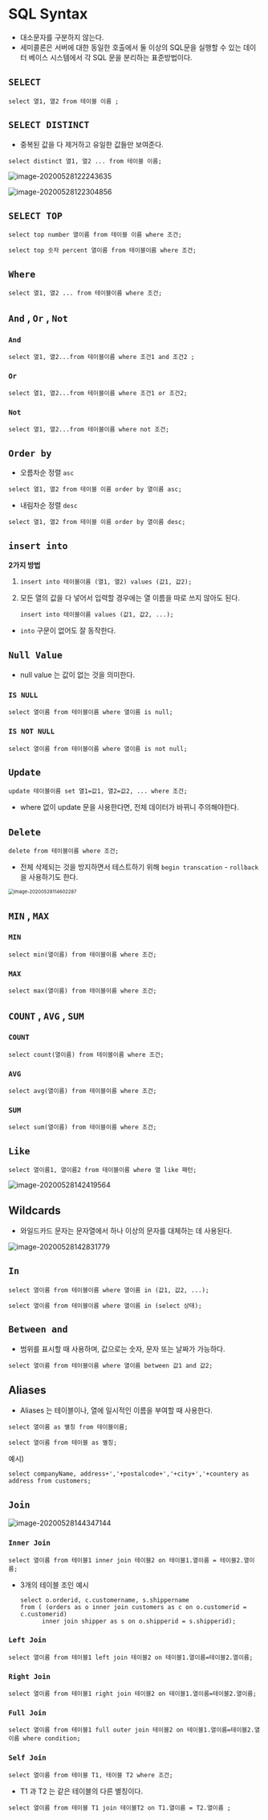 # SQL Syntax



- 대소문자를 구분하지 않는다. 
- 세미콜론은 서버에 대한 동일한 호출에서 둘 이상의 SQL문을 실행할 수 있는 데이터 베이스 시스템에서 각 SQL 문을 분리하는 표준방법이다. 



## `SELECT` 



```mssql
select 열1, 열2 from 테이블 이름 ;
```



## `SELECT DISTINCT` 



- 중복된 값을 다 제거하고 유일한 값들만 보여준다. 



```mssql
select distinct 열1, 열2 ... from 테이블 이름; 
```

![image-20200528122243635](images/image-20200528122243635.png)



![image-20200528122304856](images/image-20200528122304856.png)



## `SELECT TOP` 



```mssql
select top number 열이름 from 테이블 이름 where 조건; 
```

```mssql
select top 숫자 percent 열이름 from 테이블이름 where 조건;
```



## `Where` 



```mssql
select 열1, 열2 ... from 테이블이름 where 조건; 
```



## `And` , `Or` , `Not` 



### `And` 

```mssql
select 열1, 열2...from 테이블이름 where 조건1 and 조건2 ;
```



### `Or` 

```mssql 
select 열1, 열2...from 테이블이름 where 조건1 or 조건2; 
```



### `Not` 

```mssql
select 열1, 열2...from 테이블이름 where not 조건; 
```





## `Order by` 



- 오름차순 정렬 `asc` 

```mssql 
select 열1, 열2 from 테이블 이름 order by 열이름 asc; 
```

- 내림차순 정렬 `desc` 

```mssql
select 열1, 열2 from 테이블 이름 order by 열이름 desc;
```





## `insert into` 



**2가지 방법** 

1. ```mssql
   insert into 테이블이름 (열1, 열2) values (값1, 값2); 
   ```

2. 모든 열의 값을 다 넣어서 입력할 경우에는 열 이름을 따로 쓰지 않아도 된다. 

   ```mssql
   insert into 테이블이름 values (값1, 값2, ...); 
   ```



- `into` 구문이 없어도 잘 동작한다. 



## `Null Value` 



- null value 는 값이 없는 것을 의미한다. 



### `IS NULL` 

```mssql 
select 열이름 from 테이블이름 where 열이름 is null;
```



### `IS NOT NULL` 

```mssql
select 열이름 from 테이블이름 where 열이름 is not null;
```





## `Update` 



```mssql 
update 테이블이름 set 열1=값1, 열2=값2, ... where 조건; 
```



- where 없이 update 문을 사용한다면, 전체 데이터가 바뀌니 주의해야한다. 



## `Delete` 



```mssql
delete from 테이블이름 where 조건; 
```



- 전체 삭제되는 것을 방지하면서 테스트하기 위해 `begin transcation` - `rollback` 을 사용하기도 한다. 

<img src="images/image-20200528114602287.png" alt="image-20200528114602287" style="zoom: 67%;" />





## `MIN` , `MAX` 



### `MIN` 

```mssql 
select min(열이름) from 테이블이름 where 조건; 
```



### `MAX` 

```mssql 
select max(열이름) from 테이블이름 where 조건; 
```





## `COUNT` , `AVG` , `SUM` 



### `COUNT` 

```mssql 
select count(열이름) from 테이블이름 where 조건; 
```



### `AVG` 

```mssql
select avg(열이름) from 테이블이름 where 조건; 
```



### `SUM` 

```mssql 
select sum(열이름) from 테이블이름 where 조건; 
```





## `Like` 



```mssql
select 열이름1, 열이름2 from 테이블이름 where 열 like 패턴; 
```



![image-20200528142419564](images/image-20200528142419564.png)



## Wildcards 

- 와일드카드 문자는 문자열에서 하나 이상의 문자를 대체하는 데 사용된다.

![image-20200528142831779](images/image-20200528142831779.png)



## `In` 



```mssql
select 열이름 from 테이블이름 where 열이름 in (값1, 값2, ...); 
```

```mssql
select 열이름 from 테이블이름 where 열이름 in (select 상태);
```





## `Between and ` 



- 범위를 표시할 때 사용하며, 값으로는 숫자, 문자 또는 날짜가 가능하다. 

```mssql
select 열이름 from 테이블이름 where 열이름 between 값1 and 값2; 
```





## Aliases 



- Aliases 는 테이블이나, 열에 일시적인 이름을 부여할 때 사용한다. 

```mssql
select 열이름 as 별칭 from 테이블이름; 
```

```mssql
select 열이름 from 테이블 as 별칭; 
```



예시) 

```mssql
select companyName, address+','+postalcode+','+city+','+countery as address from customers; 
```



## `Join` 



![image-20200528144347144](images/image-20200528144347144.png)



### `Inner Join`



```mssql
select 열이름 from 테이블1 inner join 테이블2 on 테이블1.열이름 = 테이블2.열이름; 
```



- 3개의 테이블 조인 예시 

  ```mssql
  select o.orderid, c.customername, s.shippername 
  from ( (orders as o inner join customers as c on o.customerid = c.customerid) 
       	inner join shipper as s on o.shipperid = s.shipperid); 
  ```



### `Left Join` 

```mssql 
select 열이름 from 테이블1 left join 테이블2 on 테이블1.열이름=테이블2.열이름; 
```



### `Right Join` 

```mssql
select 열이름 from 테이블1 right join 테이블2 on 테이블1.열이름=테이블2.열이름; 
```



### `Full Join` 

```mssql
select 열이름 from 테이블1 full outer join 테이블2 on 테이블1.열이름=테이블2.열이름 where condition; 
```



### `Self Join` 

```mssql
select 열이름 from 테이블 T1, 테이블 T2 where 조건; 
```

- T1 과 T2 는 같은 테이블의 다른 별칭이다. 

```mssql
select 열이름 from 테이블 T1 join 테이블T2 on T1.열이름 = T2.열이름 ; 
```


